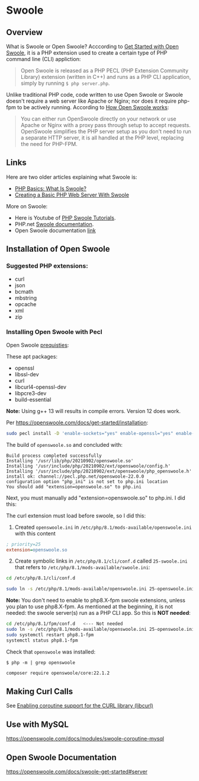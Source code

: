 # Swoole

## Overview

What is Swoole or Open Swoole? Acccording to [Get Started with Open Swoole](https://openswoole.com/docs/get-started-swoole), it is a PHP extension used to create
a certain type of PHP command line (CLI) appliction:

> Open Swoole is released as a PHP PECL (PHP Extension Community Library) extension (written in C++) and runs as a PHP CLI application,
simply by running `$ php server.php`. 

Unlike traditional PHP code, code written to use Open Swoole or Swoole doesn't require a web server like Apache or Nginx; nor does it require php-fpm to be
actively running. According to [How Open Swoole works](https://openswoole.com/how-it-works):

> You can either run OpenSwoole directly on your network or use Apache or Nginx with a proxy pass through setup to accept requests.
OpenSwoole simplifies the PHP server setup as you don't need to run a separate HTTP server, it is all handled at the PHP level,
replacing the need for PHP-FPM.

## Links

Here are two older articles explaining what Swoole is:

- [PHP Basics: What Is Swoole?](https://www.zend.com/blog/swoole)
- [Creating a Basic PHP Web Server With Swoole](https://www.zend.com/blog/creating-basic-php-web-server-swoole)

More on Swoole:

- Here is Youtube of [PHP Swoole Tutorials](https://www.youtube.com/watch?v=fZfZsUeleiA&list=PLYWCHRaNLGT-55hyJ0y9g7O8B0N8QrBmr).
- PHP.net [Swoole documentation](https://www.php.net/manual/en/intro.swoole.php).
- Open Swoole documentation [link](https://openswoole.com/docs)

## Installation of Open Swoole

### Suggested PHP extensions:

- curl
- json
- bcmath
- mbstring
- opcache
- xml
- zip

### Installing Open Swoole with Pecl

Open Swoole [prequisties](https://openswoole.com/docs/get-started/prerequisites):

These apt packages:

- openssl
- libssl-dev
- curl
- libcurl4-openssl-dev
- libpcre3-dev
- build-essential

**Note:** Using g++ 13 will results in compile errors. Version 12 does work.

Per <https://openswoole.com/docs/get-started/installation>:

```bash
sudo pecl install -D 'enable-sockets="yes" enable-openssl="yes" enable-http2="yes" enable-mysqlnd="no" enable-hook-curl="yes" enable-cares="yes" with-postgres="no"' openswoole
```

The build of `openswoole.so` and concluded with:

```
Build process completed successfully
Installing '/usr/lib/php/20210902/openswoole.so'
Installing '/usr/include/php/20210902/ext/openswoole/config.h'
Installing '/usr/include/php/20210902/ext/openswoole/php_openswoole.h'
install ok: channel://pecl.php.net/openswoole-22.0.0
configuration option "php_ini" is not set to php.ini location
You should add "extension=openswoole.so" to php.ini
```

Next, you must manually add "extension=openswoole.so" to php.ini. I did this:

The curl extension must load before swoole, so I did this:

1. Created `openswoole.ini` in `/etc/php/8.1/mods-available/openswoole.ini` with this content

```ini
; priority=25
extension=openswoole.so
```

2. Create symbolic links in `/etc/php/8.1/cli/conf.d`  called `25-swoole.ini` that refers to
`/etc/php/8.1/mods-available/swoole.ini`:

```bash
cd /etc/php/8.1/cli/conf.d

sudo ln -s /etc/php/8.1/mods-available/openswoole.ini 25-openswoole.ini
```

**Note:** You don't need to enable to php8.X-fpm swoole extensions, unless you plan to use php8.X-fpm.
As mentioned at the beginning, it is not needed: the swoole server(s) run as a PHP CLI app. So this is
**NOT needed**:

```bash
cd /etc/php/8.1/fpm/conf.d   <--- Not needed
sudo ln -s /etc/php/8.1/mods-available/openswoole.ini 25-openswoole.ini
sudo systemctl restart php8.1-fpm
systemctl status php8.1-fpm
```

Check that `openswoole` was installed:

```
$ php -m | grep openswoole
```

```bash
composer require openswoole/core:22.1.2
```

## Making Curl Calls

See [Enabling coroutine support for the CURL library (libcurl)](https://openswoole.com/docs/runtime-hooks/swoole-hook-native-curl)

## Use with MySQL

<https://openswoole.com/docs/modules/swoole-coroutine-mysql>

## Open Swoole Documentation

<https://openswoole.com/docs/swoole-get-started#server>
